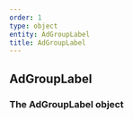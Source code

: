 ```yaml
---
order: 1
type: object
entity: AdGroupLabel 
title: AdGroupLabel 
---
```


## AdGroupLabel 
### The AdGroupLabel object

